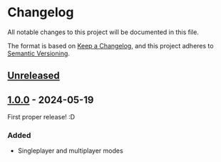 # Changelog

All notable changes to this project will be documented in this file.

The format is based on [Keep a Changelog](https://keepachangelog.com/en/1.0.0/),
and this project adheres to [Semantic Versioning](https://semver.org/spec/v2.0.0.html).

<!--
Types of changes:
  Added - for new features.
  Changed - for changes in existing functionality.
  Deprecated - for soon-to-be removed features.
  Removed - for now removed features.
  Fixed - for any bug fixes.
  Security - in case of vulnerabilities.
-->

## [Unreleased]

## [1.0.0] - 2024-05-19

First proper release! :D

### Added

-   Singleplayer and multiplayer modes

[Unreleased]: https://github.com/StuxGames/FlappyRace/compare/1.0.0...HEAD

[1.0.0]: https://github.com/StuxGames/FlappyRace/compare/1.0.0...1.0.0
